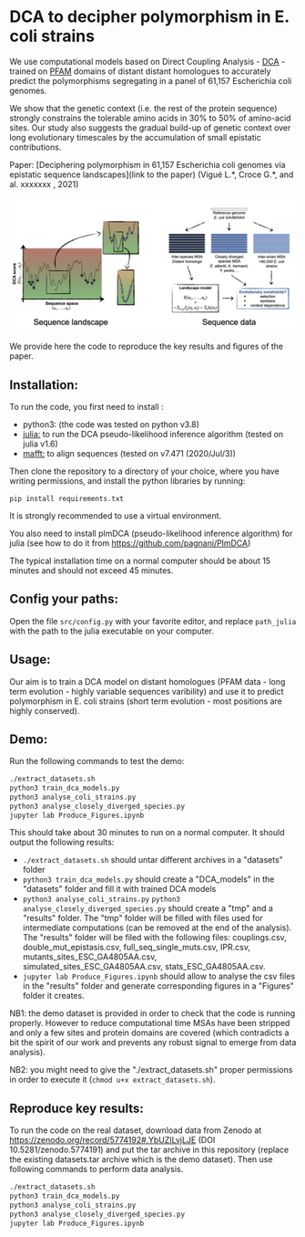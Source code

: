 # DCA to decipher polymorphism in E. coli strains
We use computational models based on Direct Coupling Analysis - [DCA](https://en.wikipedia.org/wiki/Direct_coupling_analysis) - trained on [PFAM](http://pfam.xfam.org/) domains of distant distant homologues to accurately predict the polymorphisms segregating in a panel of 61,157 Escherichia coli genomes. 

We show that the genetic context (i.e. the rest of the protein sequence) strongly constrains the tolerable amino acids in 30% to 50% of amino-acid sites. Our study also suggests the gradual build-up of genetic context over long evolutionary timescales by the accumulation of small epistatic contributions.


Paper: [Deciphering polymorphism in 61,157 Escherichia coli genomes via epistatic sequence landscapes](link to the paper) (Vigué L.\*,  Croce G.\*, and al. xxxxxxx , 2021)

![figure](ecoli_sequence_landscape.png)

We provide here the code to reproduce the key results and figures of the paper.

## Installation:
To run the code, you first need to install :
- python3: (the code was tested on python v3.8)
- [julia:](https://julialang.org/)  to run the DCA pseudo-likelihood inference algorithm  (tested on julia v1.6)
- [mafft:](https://mafft.cbrc.jp/alignment/software/) to align sequences (tested on v7.471 (2020/Jul/3))

Then clone the repository to a directory of your choice, where you have writing permissions, and install the python libraries by running:
```
pip install requirements.txt
```
It is strongly recommended to use a virtual environment.
 
You also need to install plmDCA (pseudo-likelihood inference algorithm) for julia (see how to do it from https://github.com/pagnani/PlmDCA)

The typical installation time on a normal computer should be about 15 minutes and should not exceed 45 minutes.


## Config your paths:
Open the file  ```src/config.py``` with your favorite editor, and replace ```path_julia``` with the path to the julia executable on your computer.

## Usage:
Our aim is to train a DCA model on distant homologues (PFAM data - long term evolution - highly variable sequences varibility) and use it to predict polymorphism in E. coli strains (short term evolution - most positions are highly conserved).

## Demo:

Run the following commands to test the demo:

```
./extract_datasets.sh
python3 train_dca_models.py
python3 analyse_coli_strains.py
python3 analyse_closely_diverged_species.py
jupyter lab Produce_Figures.ipynb
```
This should take about 30 minutes to run on a normal computer. It should output the following results:

- ```./extract_datasets.sh``` should untar different archives in a "datasets" folder
- ```python3 train_dca_models.py``` should create a "DCA_models" in the "datasets" folder and fill it with trained DCA models
- ```python3 analyse_coli_strains.py``` ```python3 analyse_closely_diverged_species.py``` should create a "tmp" and a "results" folder. The "tmp" folder will be filled with files used for intermediate computations (can be removed at the end of the analysis). The "results" folder will be filed with the following files: couplings.csv, double_mut_epistasis.csv, full_seq_single_muts.csv, IPR.csv, mutants_sites_ESC_GA4805AA.csv, simulated_sites_ESC_GA4805AA.csv, stats_ESC_GA4805AA.csv. 
- ```jupyter lab Produce_Figures.ipynb``` should allow to analyse the csv files in the "results" folder and generate corresponding figures in a "Figures" folder it creates.


NB1: the demo dataset is provided in order to check that the code is running properly. However to reduce computational time MSAs have been stripped and only a few sites and protein domains are covered (which contradicts a bit the spirit of our work and prevents any robust signal to emerge from data analysis).

NB2: you might need to give the "./extract_datasets.sh" proper permissions in order to execute it (```chmod u+x extract_datasets.sh```).

## Reproduce key results:

To run the code on the real dataset, download data from Zenodo at https://zenodo.org/record/5774192#.YbUZILvjLJE (DOI 10.5281/zenodo.5774191) and put the tar archive in this repository (replace the existing datasets.tar archive which is the demo dataset). Then use following commands to perform data analysis.

```
./extract_datasets.sh
python3 train_dca_models.py
python3 analyse_coli_strains.py
python3 analyse_closely_diverged_species.py
jupyter lab Produce_Figures.ipynb
```
